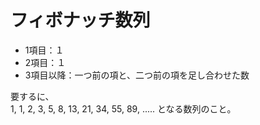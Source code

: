 # フィボナッチ数列  
- 1項目：１ 
- 2項目：１
- 3項目以降：一つ前の項と、二つ前の項を足し合わせた数 

要するに、  
1, 1, 2, 3, 5, 8, 13, 21, 34, 55, 89, ..... 
となる数列のこと。

